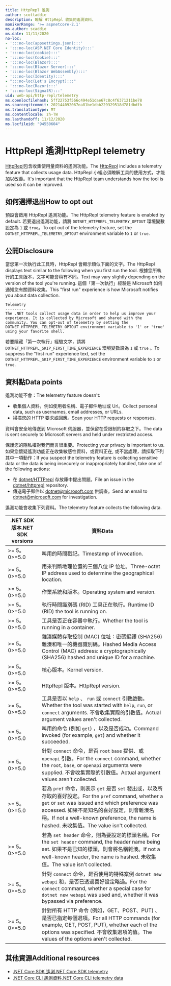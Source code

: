 ```yaml
---
title: HttpRepl 遙測
author: scottaddie
description: 瞭解 HttpRepl 收集的遙測資料。
monikerRange: '>= aspnetcore-2.1'
ms.author: scaddie
ms.date: 11/11/2020
no-loc:
- ':::no-loc(appsettings.json):::'
- ':::no-loc(ASP.NET Core Identity):::'
- ':::no-loc(cookie):::'
- ':::no-loc(Cookie):::'
- ':::no-loc(Blazor):::'
- ':::no-loc(Blazor Server):::'
- ':::no-loc(Blazor WebAssembly):::'
- ':::no-loc(Identity):::'
- ":::no-loc(Let's Encrypt):::"
- ':::no-loc(Razor):::'
- ':::no-loc(SignalR):::'
uid: web-api/http-repl/telemetry
ms.openlocfilehash: 5ff22753f566c494e51dae67c8c4f6371211be78
ms.sourcegitcommit: 202144092067ea81be1dbb229329518d781dbdfb
ms.translationtype: MT
ms.contentlocale: zh-TW
ms.lasthandoff: 11/12/2020
ms.locfileid: "94550604"
---
```

# <a name="httprepl-telemetry"></a><span data-ttu-id="93c6d-103">HttpRepl 遙測</span><span class="sxs-lookup"><span data-stu-id="93c6d-103">HttpRepl telemetry</span></span>

<span data-ttu-id="93c6d-104">[HttpRepl](xref:web-api/http-repl)包含收集使用量資料的遙測功能。</span><span class="sxs-lookup"><span data-stu-id="93c6d-104">The [HttpRepl](xref:web-api/http-repl) includes a telemetry feature that collects usage data.</span></span> <span data-ttu-id="93c6d-105">HttpRepl 小組必須瞭解工具的使用方式，才能加以改善。</span><span class="sxs-lookup"><span data-stu-id="93c6d-105">It's important that the HttpRepl team understands how the tool is used so it can be improved.</span></span>

## <a name="how-to-opt-out"></a><span data-ttu-id="93c6d-106">如何選擇退出</span><span class="sxs-lookup"><span data-stu-id="93c6d-106">How to opt out</span></span>

<span data-ttu-id="93c6d-107">預設會啟用 HttpRepl 遙測功能。</span><span class="sxs-lookup"><span data-stu-id="93c6d-107">The HttpRepl telemetry feature is enabled by default.</span></span> <span data-ttu-id="93c6d-108">若要退出遙測功能，請將 `DOTNET_HTTPREPL_TELEMETRY_OPTOUT` 環境變數設定為 `1` 或 `true`。</span><span class="sxs-lookup"><span data-stu-id="93c6d-108">To opt out of the telemetry feature, set the `DOTNET_HTTPREPL_TELEMETRY_OPTOUT` environment variable to `1` or `true`.</span></span>

## <a name="disclosure"></a><span data-ttu-id="93c6d-109">公開</span><span class="sxs-lookup"><span data-stu-id="93c6d-109">Disclosure</span></span>

<span data-ttu-id="93c6d-110">當您第一次執行此工具時，HttpRepl 會顯示類似下面的文字。</span><span class="sxs-lookup"><span data-stu-id="93c6d-110">The HttpRepl displays text similar to the following when you first run the tool.</span></span> <span data-ttu-id="93c6d-111">根據您所執行的工具版本，文字可能會稍有不同。</span><span class="sxs-lookup"><span data-stu-id="93c6d-111">Text may vary slightly depending on the version of the tool you're running.</span></span> <span data-ttu-id="93c6d-112">這個「第一次執行」經驗是 Microsoft 如何通知您有關資料收集。</span><span class="sxs-lookup"><span data-stu-id="93c6d-112">This "first run" experience is how Microsoft notifies you about data collection.</span></span>

```console
Telemetry
---------
The .NET tools collect usage data in order to help us improve your experience. It is collected by Microsoft and shared with the community. You can opt-out of telemetry by setting the DOTNET_HTTPREPL_TELEMETRY_OPTOUT environment variable to '1' or 'true' using your favorite shell.
```

<span data-ttu-id="93c6d-113">若要隱藏「第一次執行」經驗文字，請將 `DOTNET_HTTPREPL_SKIP_FIRST_TIME_EXPERIENCE` 環境變數設為 `1` 或 `true` 。</span><span class="sxs-lookup"><span data-stu-id="93c6d-113">To suppress the "first run" experience text, set the `DOTNET_HTTPREPL_SKIP_FIRST_TIME_EXPERIENCE` environment variable to `1` or `true`.</span></span>

## <a name="data-points"></a><span data-ttu-id="93c6d-114">資料點</span><span class="sxs-lookup"><span data-stu-id="93c6d-114">Data points</span></span>

<span data-ttu-id="93c6d-115">遙測功能不會：</span><span class="sxs-lookup"><span data-stu-id="93c6d-115">The telemetry feature doesn't:</span></span>

* <span data-ttu-id="93c6d-116">收集個人資料，例如使用者名稱、電子郵件地址或 Url。</span><span class="sxs-lookup"><span data-stu-id="93c6d-116">Collect personal data, such as usernames, email addresses, or URLs.</span></span>
* <span data-ttu-id="93c6d-117">掃描您的 HTTP 要求或回應。</span><span class="sxs-lookup"><span data-stu-id="93c6d-117">Scan your HTTP requests or responses.</span></span>

<span data-ttu-id="93c6d-118">資料會安全地傳送到 Microsoft 伺服器，並保留在受限制的存取之下。</span><span class="sxs-lookup"><span data-stu-id="93c6d-118">The data is sent securely to Microsoft servers and held under restricted access.</span></span>

<span data-ttu-id="93c6d-119">保護您的隱私權對我們而言很重要。</span><span class="sxs-lookup"><span data-stu-id="93c6d-119">Protecting your privacy is important to us.</span></span> <span data-ttu-id="93c6d-120">如果您懷疑遙測功能正在收集敏感性資料，或資料正在, 或不當處理，請採取下列其中一項動作：</span><span class="sxs-lookup"><span data-stu-id="93c6d-120">If you suspect the telemetry feature is collecting sensitive data or the data is being insecurely or inappropriately handled, take one of the following actions:</span></span>

* <span data-ttu-id="93c6d-121">在 [dotnet/HTTPrepl](https://github.com/dotnet/httprepl/issues) 存放庫中提出問題。</span><span class="sxs-lookup"><span data-stu-id="93c6d-121">File an issue in the [dotnet/httprepl](https://github.com/dotnet/httprepl/issues) repository.</span></span>
* <span data-ttu-id="93c6d-122">傳送電子郵件以 [dotnet@microsoft.com](mailto:dotnet@microsoft.com) 供調查。</span><span class="sxs-lookup"><span data-stu-id="93c6d-122">Send an email to [dotnet@microsoft.com](mailto:dotnet@microsoft.com) for investigation.</span></span>

<span data-ttu-id="93c6d-123">遙測功能會收集下列資料。</span><span class="sxs-lookup"><span data-stu-id="93c6d-123">The telemetry feature collects the following data.</span></span>

| <span data-ttu-id="93c6d-124">.NET SDK 版本</span><span class="sxs-lookup"><span data-stu-id="93c6d-124">.NET SDK versions</span></span> | <span data-ttu-id="93c6d-125">資料</span><span class="sxs-lookup"><span data-stu-id="93c6d-125">Data</span></span> |
|--------------|------|
| <span data-ttu-id="93c6d-126">>= 5。0</span><span class="sxs-lookup"><span data-stu-id="93c6d-126">>=5.0</span></span>        | <span data-ttu-id="93c6d-127">叫用的時間戳記。</span><span class="sxs-lookup"><span data-stu-id="93c6d-127">Timestamp of invocation.</span></span> |
| <span data-ttu-id="93c6d-128">>= 5。0</span><span class="sxs-lookup"><span data-stu-id="93c6d-128">>=5.0</span></span>        | <span data-ttu-id="93c6d-129">用來判斷地理位置的三個八位 IP 位址。</span><span class="sxs-lookup"><span data-stu-id="93c6d-129">Three-octet IP address used to determine the geographical location.</span></span> |
| <span data-ttu-id="93c6d-130">>= 5。0</span><span class="sxs-lookup"><span data-stu-id="93c6d-130">>=5.0</span></span>        | <span data-ttu-id="93c6d-131">作業系統和版本。</span><span class="sxs-lookup"><span data-stu-id="93c6d-131">Operating system and version.</span></span> |
| <span data-ttu-id="93c6d-132">>= 5。0</span><span class="sxs-lookup"><span data-stu-id="93c6d-132">>=5.0</span></span>        | <span data-ttu-id="93c6d-133">執行時間識別碼 (RID) 工具正在執行。</span><span class="sxs-lookup"><span data-stu-id="93c6d-133">Runtime ID (RID) the tool is running on.</span></span> |
| <span data-ttu-id="93c6d-134">>= 5。0</span><span class="sxs-lookup"><span data-stu-id="93c6d-134">>=5.0</span></span>        | <span data-ttu-id="93c6d-135">工具是否正在容器中執行。</span><span class="sxs-lookup"><span data-stu-id="93c6d-135">Whether the tool is running in a container.</span></span> |
| <span data-ttu-id="93c6d-136">>= 5。0</span><span class="sxs-lookup"><span data-stu-id="93c6d-136">>=5.0</span></span>        | <span data-ttu-id="93c6d-137">雜湊媒體存取控制 (MAC) 位址：密碼編譯 (SHA256) 雜湊和唯一的機器識別碼。</span><span class="sxs-lookup"><span data-stu-id="93c6d-137">Hashed Media Access Control (MAC) address: a cryptographically (SHA256) hashed and unique ID for a machine.</span></span> |
| <span data-ttu-id="93c6d-138">>= 5。0</span><span class="sxs-lookup"><span data-stu-id="93c6d-138">>=5.0</span></span>        | <span data-ttu-id="93c6d-139">核心版本。</span><span class="sxs-lookup"><span data-stu-id="93c6d-139">Kernel version.</span></span> |
| <span data-ttu-id="93c6d-140">>= 5。0</span><span class="sxs-lookup"><span data-stu-id="93c6d-140">>=5.0</span></span>        | <span data-ttu-id="93c6d-141">HttpRepl 版本。</span><span class="sxs-lookup"><span data-stu-id="93c6d-141">HttpRepl version.</span></span> |
| <span data-ttu-id="93c6d-142">>= 5。0</span><span class="sxs-lookup"><span data-stu-id="93c6d-142">>=5.0</span></span>        | <span data-ttu-id="93c6d-143">工具是否以 `help` 、 `run` 或 `connect` 引數啟動。</span><span class="sxs-lookup"><span data-stu-id="93c6d-143">Whether the tool was started with `help`, `run`, or `connect` arguments.</span></span> <span data-ttu-id="93c6d-144">不會收集實際的引數值。</span><span class="sxs-lookup"><span data-stu-id="93c6d-144">Actual argument values aren't collected.</span></span> |
| <span data-ttu-id="93c6d-145">>= 5。0</span><span class="sxs-lookup"><span data-stu-id="93c6d-145">>=5.0</span></span>        | <span data-ttu-id="93c6d-146">叫用的命令 (例如 `get`) ，以及是否成功。</span><span class="sxs-lookup"><span data-stu-id="93c6d-146">Command invoked (for example, `get`) and whether it succeeded.</span></span> |
| <span data-ttu-id="93c6d-147">>= 5。0</span><span class="sxs-lookup"><span data-stu-id="93c6d-147">>=5.0</span></span>        | <span data-ttu-id="93c6d-148">針對 `connect` 命令，是否 `root` `base` 提供、或 `openapi` 引數。</span><span class="sxs-lookup"><span data-stu-id="93c6d-148">For the `connect` command, whether the `root`, `base`, or `openapi` arguments were supplied.</span></span> <span data-ttu-id="93c6d-149">不會收集實際的引數值。</span><span class="sxs-lookup"><span data-stu-id="93c6d-149">Actual argument values aren't collected.</span></span> |
| <span data-ttu-id="93c6d-150">>= 5。0</span><span class="sxs-lookup"><span data-stu-id="93c6d-150">>=5.0</span></span>        | <span data-ttu-id="93c6d-151">若為 `pref` 命令，則表示 `get` 是否 `set` 發出或，以及所存取的喜好設定。</span><span class="sxs-lookup"><span data-stu-id="93c6d-151">For the `pref` command, whether a `get` or `set` was issued and which preference was accessed.</span></span> <span data-ttu-id="93c6d-152">如果不是知名的喜好設定，則會雜湊名稱。</span><span class="sxs-lookup"><span data-stu-id="93c6d-152">If not a well-known preference, the name is hashed.</span></span> <span data-ttu-id="93c6d-153">未收集值。</span><span class="sxs-lookup"><span data-stu-id="93c6d-153">The value isn't collected.</span></span> |
| <span data-ttu-id="93c6d-154">>= 5。0</span><span class="sxs-lookup"><span data-stu-id="93c6d-154">>=5.0</span></span>        | <span data-ttu-id="93c6d-155">若為 `set header` 命令，則為要設定的標頭名稱。</span><span class="sxs-lookup"><span data-stu-id="93c6d-155">For the `set header` command, the header name being set.</span></span> <span data-ttu-id="93c6d-156">如果不是已知的標頭，則會將名稱雜湊。</span><span class="sxs-lookup"><span data-stu-id="93c6d-156">If not a well-known header, the name is hashed.</span></span> <span data-ttu-id="93c6d-157">未收集值。</span><span class="sxs-lookup"><span data-stu-id="93c6d-157">The value isn't collected.</span></span> |
| <span data-ttu-id="93c6d-158">>= 5。0</span><span class="sxs-lookup"><span data-stu-id="93c6d-158">>=5.0</span></span>        | <span data-ttu-id="93c6d-159">針對 `connect` 命令，是否使用的特殊案例 `dotnet new webapi` 和，是否已透過喜好設定略過。</span><span class="sxs-lookup"><span data-stu-id="93c6d-159">For the `connect` command, whether a special case for `dotnet new webapi` was used and, whether it was bypassed via preference.</span></span> |
| <span data-ttu-id="93c6d-160">>= 5。0</span><span class="sxs-lookup"><span data-stu-id="93c6d-160">>=5.0</span></span>        | <span data-ttu-id="93c6d-161">針對所有 HTTP 命令 (例如，GET、POST、PUT) 、是否已指定每個選項。</span><span class="sxs-lookup"><span data-stu-id="93c6d-161">For all HTTP commands (for example, GET, POST, PUT), whether each of the options was specified.</span></span> <span data-ttu-id="93c6d-162">不會收集選項的值。</span><span class="sxs-lookup"><span data-stu-id="93c6d-162">The values of the options aren't collected.</span></span> |

## <a name="additional-resources"></a><span data-ttu-id="93c6d-163">其他資源</span><span class="sxs-lookup"><span data-stu-id="93c6d-163">Additional resources</span></span>

* [<span data-ttu-id="93c6d-164">.NET Core SDK 遙測</span><span class="sxs-lookup"><span data-stu-id="93c6d-164">.NET Core SDK telemetry</span></span>](/dotnet/core/tools/telemetry)
* [<span data-ttu-id="93c6d-165">.NET Core CLI 遙測資料</span><span class="sxs-lookup"><span data-stu-id="93c6d-165">.NET Core CLI telemetry data</span></span>](https://dotnet.microsoft.com/platform/telemetry)
